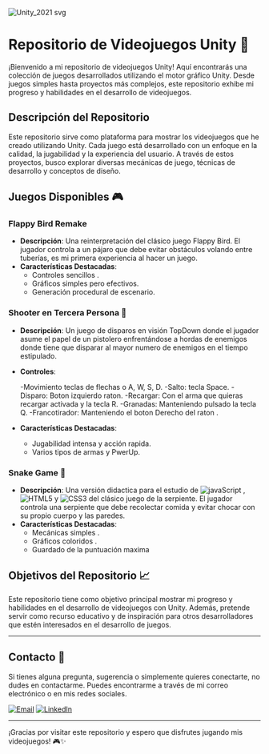 
![Unity_2021 svg](https://github.com/KRNGDev/krngdev.github.io/assets/161486725/2ba137c4-859f-42ae-8408-8f2f9485be2b)

# Repositorio de Videojuegos Unity 🙋

¡Bienvenido a mi repositorio de videojuegos Unity! Aquí encontrarás una colección de juegos desarrollados utilizando el motor gráfico Unity. Desde juegos simples hasta proyectos más complejos, este repositorio exhibe mi progreso y habilidades en el desarrollo de videojuegos.


## Descripción del Repositorio

Este repositorio sirve como plataforma para mostrar los videojuegos que he creado utilizando Unity. Cada juego está desarrollado con un enfoque en la calidad, la jugabilidad y la experiencia del usuario. A través de estos proyectos, busco explorar diversas mecánicas de juego, técnicas de desarrollo y conceptos de diseño.



## Juegos Disponibles 🎮

### Flappy Bird Remake

- **Descripción**: Una reinterpretación del clásico juego Flappy Bird. El jugador controla a un pájaro que debe evitar obstáculos volando entre tuberías, es mi primera experiencia al hacer un juego.
- **Características Destacadas**:
    - Controles sencillos .
    - Gráficos simples pero efectivos.
    - Generación procedural de escenario.

### Shooter en Tercera Persona 🔫

- **Descripción**: Un juego de disparos en visión TopDown  donde el jugador asume el papel de un pistolero enfrentándose a hordas de enemigos donde tiene que disparar al mayor numero de enemigos en el tiempo estipulado.

- **Controles**:

    -Movimiento teclas de flechas o  A, W, S, D.
    -Salto: tecla Space.
    -Disparo: Boton izquierdo raton.
    -Recargar: Con el arma que quieras recargar activada y la tecla R.
    -Granadas: Manteniendo pulsado la tecla Q.
    -Francotirador: Manteniendo el boton Derecho del raton .

- **Características Destacadas**:
    - Jugabilidad intensa y acción rapida.
    - Varios tipos de  armas y PwerUp.

### Snake Game 🐍

- **Descripción**: Una versión didactica para el estudio de ![javaScript](https://img.shields.io/badge/JavaScript-323330?style=flat-square&logo=javascript&logoColor=F7DF1E) , ![HTML5](https://img.shields.io/badge/html5-%23E34F26.svg?style=flat-square&logo=html5&logoColor=white) y ![CSS3](https://img.shields.io/badge/css3-%231572B6.svg?style=flat-square&logo=css3&logoColor=white) del clásico juego de la serpiente. El jugador controla una serpiente que debe recolectar comida y evitar chocar con su propio cuerpo y las paredes.
- **Características Destacadas**:
    - Mecánicas simples .
    - Gráficos coloridos .
    - Guardado de la puntuación maxima 

## Objetivos del Repositorio 📈

Este repositorio tiene como objetivo principal mostrar mi progreso y habilidades en el desarrollo de videojuegos con Unity. Además, pretende servir como recurso educativo y de inspiración para otros desarrolladores que estén interesados en el desarrollo de juegos.

--- 

## Contacto 📧

Si tienes alguna pregunta, sugerencia o simplemente quieres conectarte, no dudes en contactarme. Puedes encontrarme a través de mi correo electrónico o en mis redes sociales.


[![Email](https://img.shields.io/badge/Gmail-D14836?style=flat-square&logo=gmail&logoColor=white)](mailto:albertolopma@gmail.com) [![LinkedIn](https://img.shields.io/badge/LinkedIn-%230077B5.svg?logo=linkedin&logoColor=white)](https://www.linkedin.com/in/alberto-lm151186/)

---

¡Gracias por visitar este repositorio y espero que disfrutes jugando mis videojuegos! 🎮✨
